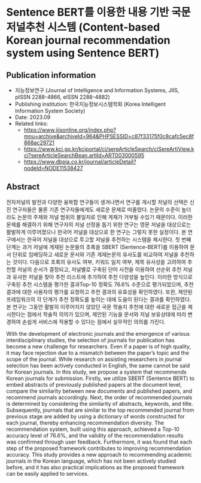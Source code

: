 # Sentence BERT를 이용한 내용 기반 국문 저널추천 시스템 (Content-based Korean journal recommendation system using Sentence BERT)

## Publication information
- 지능정보연구 (Journal of Intelligence and Information Systems, JIIS, pISSN 2288-4866, eISSN 2288-4882)
- Publishing institution: 한국지능정보시스템학회 (Korea Intelligent Information System Society)
- Date: 2023.09
- Related links:
  - https://www.jiisonline.org/index.php?mnu=archive&archiveId=964&PHPSESSID=c87f33175f0c8cafc5ec8f868ac29721
  - https://www.kci.go.kr/kciportal/ci/sereArticleSearch/ciSereArtiView.kci?sereArticleSearchBean.artiId=ART003000595
  - https://www.dbpia.co.kr/journal/articleDetail?nodeId=NODE11538427

## Abstract

전자저널의 발전과 다양한 융복합 연구들이 생겨나면서 연구를 게시할 저널의 선택은 신진 연구자들은 물론 기존 연구자들에게도 새로운 문제로 떠올랐다. 논문의 수준이 높더라도 논문의 주제와 저널 범위의 불일치로 인해 게재가 거부될 수있기 때문이다. 이러한 문제를 해결하기 위해 연구자의 저널 선정을 돕기 위한 연구는 영문 저널을 대상으로는 활발하게 이루어졌으나 한국어 저널을 대상으로 한 연구는 그렇지 못한 실정이다. 본 연구에서는 한국어 저널을 대상으로 투고할 저널을 추천하는 시스템을 제시한다. 첫 번째 단계는 과거 저널에 게재된 논문들의 초록을 SBERT (Sentence-BERT)를 이용하여 문서 단위로 임베딩하고 새로운 문서와 기존 게재논문의 유사도를 비교하여 저널을 추천하는 것이다. 다음으로 초록의 유사도 여부, 키워드 일치 여부, 제목 유사성을 고려하여 추천할 저널의 순서가 결정되고, 저널별로 구축된 단어 사전을 이용하여 선순위 추천 저널과 유사한 저널을 찾아 추천 리스트에 추가하여 추천 다양성을 높인다. 이러한 방식으로 구축된 추천 시스템을 평가한 결과Top-10 정확도 76.6% 수준으로 평가되었으며, 추천 결과에 대한 사용자의 평가를 요청하고 추천 결과의 유효성을 확인하였다. 또한, 제안된 프레임워크의 각 단계가 추천 정확도를 높이는 데에 도움이 된다는 결과를 확인하였다. 본 연구는 그동안 활발히 이루어지지 않았던 국문 학술지 추천에 대한 새로운 접근을 제시한다는 점에서 학술적 의의가 있으며, 제안된 기능을 문서와 저널 보유상태에 따라 변경하여 손쉽게 서비스에 적용할 수 있다는 점에서 실무적인 의의를 가진다.

With the development of electronic journals and the emergence of various interdisciplinary studies, the selection of journals for publication has become a new challenge for researchers. Even if a paper is of high quality, it may face rejection due to a mismatch between the paper’s topic and the scope of the journal. While research on assisting researchers in journal selection has been actively conducted in English, the same cannot be said for Korean journals. In this study, we propose a system that recommends Korean journals for submission. Firstly, we utilize SBERT (Sentence BERT) to embed abstracts of previously published papers at the document level, compare the similarity between new documents and published papers, and recommend journals accordingly. Next, the order of recommended journals is determined by considering the similarity of abstracts, keywords, and title. Subsequently, journals that are similar to the top recommended journal from previous stage are added by using a dictionary of words constructed for each journal, thereby enhancing recommendation diversity. The recommendation system, built using this approach, achieved a Top-10 accuracy level of 76.6%, and the validity of the recommendation results was confirmed through user feedback. Furthermore, it was found that each step of the proposed framework contributes to improving recommendation accuracy. This study provides a new approach to recommending academic journals in the Korean language, which has not been actively studied before, and it has also practical implications as the proposed framework can be easily applied to services.
